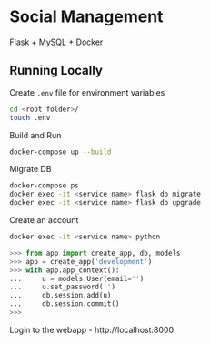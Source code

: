 # Social Management

Flask + MySQL + Docker

## Running Locally

Create `.env` file for environment variables

```bash
cd <root folder>/
touch .env
```

Build and Run

```bash
docker-compose up --build
```

Migrate DB

```bash
docker-compose ps
docker exec -it <service name> flask db migrate
docker exec -it <service name> flask db upgrade
```

Create an account

```bash
docker exec -it <service name> python
```
```python
>>> from app import create_app, db, models
>>> app = create_app('development')
>>> with app.app_context():
...     u = models.User(email='')
...     u.set_password('')
...     db.session.add(u)
...     db.session.commit()
>>> 
```

Login to the webapp - http://localhost:8000